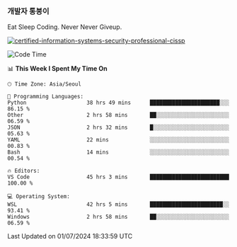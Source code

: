 ### 개발자 통붕이
Eat Sleep Coding.
Never Never Giveup.

[![certified-information-systems-security-professional-cissp](https://user-images.githubusercontent.com/44606727/157613689-acd84ec6-5f8f-4e79-89d9-a8d51f033634.png)](https://www.credly.com/badges/f394a010-85a0-450b-9136-8043af01d71c/public_url)

<!--START_SECTION:waka-->
![Code Time](http://img.shields.io/badge/Code%20Time-3%2C161%20hrs%2015%20mins-blue)

📊 **This Week I Spent My Time On** 

```text
🕑︎ Time Zone: Asia/Seoul

💬 Programming Languages: 
Python                   38 hrs 49 mins      ██████████████████████░░░   86.15 % 
Other                    2 hrs 58 mins       ██░░░░░░░░░░░░░░░░░░░░░░░   06.59 % 
JSON                     2 hrs 32 mins       █░░░░░░░░░░░░░░░░░░░░░░░░   05.63 % 
YAML                     22 mins             ░░░░░░░░░░░░░░░░░░░░░░░░░   00.83 % 
Bash                     14 mins             ░░░░░░░░░░░░░░░░░░░░░░░░░   00.54 % 

🔥 Editors: 
VS Code                  45 hrs 3 mins       █████████████████████████   100.00 % 

💻 Operating System: 
WSL                      42 hrs 5 mins       ███████████████████████░░   93.41 % 
Windows                  2 hrs 58 mins       ██░░░░░░░░░░░░░░░░░░░░░░░   06.59 % 
```


 Last Updated on 01/07/2024 18:33:59 UTC
<!--END_SECTION:waka-->

